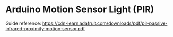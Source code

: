 # Arduino Motion Sensor Light (PIR)
Guide reference: https://cdn-learn.adafruit.com/downloads/pdf/pir-passive-infrared-proximity-motion-sensor.pdf

